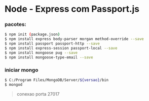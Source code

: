 # Node - Express com Passport.js

### pacotes:

```sh
$ npm init (package.json)
$ npm install express body-parser morgan method-override --save
$ npm install passport passport-http --save
$ npm install express-session passport-local --save
$ npm install mongoose pug --save
$ npm install mongoose-type-email --save
```

### iniciar mongo

```sh
$ C:/Program Files/MongoDB/Server/${versao}/bin
$ mongod
```
> conexao porta 27017
